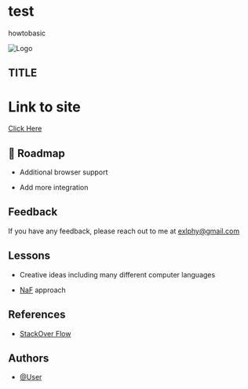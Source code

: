 # test
howtobasic

![Logo](.png)


## TITLE

# Link to site 

[Click Here](.html)


## 🚀 Roadmap

- Additional browser support

- Add more integration

  
## Feedback

If you have any feedback, please reach out to me at exlphy@gmail.com


## Lessons

- Creative ideas including many different computer languages

- [NaF](https://m1a7x2y9.github.io/NF/) approach 


## References

- [StackOver Flow](https://stackoverflow.com/)



## Authors

- [@User](https://github.com/)
